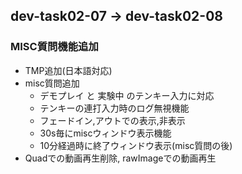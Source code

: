 ## dev-task02-07 -> dev-task02-08
### MISC質問機能追加
- TMP追加(日本語対応)
- misc質問追加
    - デモプレイ と 実験中 のテンキー入力に対応
    - テンキーの連打入力時のログ無視機能
    - フェードイン,アウトでの表示,非表示
    - 30s毎にmiscウィンドウ表示機能
    - 10分経過時に終了ウィンドウ表示(misc質問の後)
- Quadでの動画再生削除, rawImageでの動画再生
